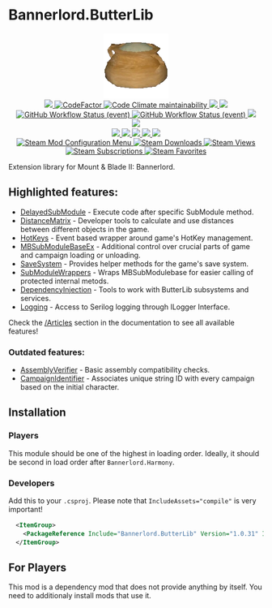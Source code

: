 # Bannerlord.ButterLib
<p align="center">
  <a href="https://github.com/BUTR/Bannerlord.ButterLib" alt="Logo">
    <img src="https://github.com/BUTR/Bannerlord.ButterLib/blob/dev/resources/Butter.png?raw=true" />
  </a>
  </br>
  <a href="https://github.com/BUTR/Bannerlord.ButterLib" alt="Lines Of Code">
    <img src="https://aschey.tech/tokei/github/BUTR/Bannerlord.ButterLib?category=code" />
  </a>
  <a href="https://www.codefactor.io/repository/github/butr/bannerlord.butterlib">
    <img src="https://www.codefactor.io/repository/github/butr/bannerlord.butterlib/badge" alt="CodeFactor" />
  </a>
  <a href="https://codeclimate.com/github/BUTR/Bannerlord.ButterLib/maintainability">
    <img alt="Code Climate maintainability" src="https://img.shields.io/codeclimate/maintainability-percentage/BUTR/Bannerlord.ButterLib">
  </a>
  <a href="https://butr.github.io/Bannerlord.ButterLib" alt="Documentation">
    <img src="https://img.shields.io/badge/Documentation-%F0%9F%94%8D-blue?style=flat" />
  </a>
  <a title="Crowdin" target="_blank" href="https://crowdin.com/project/butterlib">
    <img src="https://badges.crowdin.net/butterlib/localized.svg">
  </a>
  </br>
  <a href="https://github.com/BUTR/Bannerlord.ButterLib/actions/workflows/test.yml?query=branch%3Adev">
    <img alt="GitHub Workflow Status (event)" src="https://img.shields.io/github/actions/workflow/status/BUTR/Bannerlord.ButterLib/test.yml?branch=dev&label=Game%20Stable%20and%20Beta">
  </a>
  <a href="https://github.com/BUTR/Bannerlord.ButterLib/actions/workflows/test-full.yml?query=branch%3Adev">
    <img alt="GitHub Workflow Status (event)" src="https://img.shields.io/github/actions/workflow/status/BUTR/Bannerlord.ButterLib/test-full.yml?branch=dev&label=Supported%20Game%20Versions">
  </a>
  <a href="https://codecov.io/gh/BUTR/Bannerlord.ButterLib">
    <img src="https://codecov.io/gh/BUTR/Bannerlord.ButterLib/branch/dev/graph/badge.svg" />
  </a>
  </br>
  <a href="https://www.nuget.org/packages/Bannerlord.ButterLib" alt="NuGet Bannerlord.ButterLib">
  <img src="https://img.shields.io/nuget/v/Bannerlord.ButterLib.svg?label=NuGet%20Bannerlord.ButterLib&colorB=blue" />
  </a>
  </br>
  <a href="https://www.nexusmods.com/mountandblade2bannerlord/mods/2018" alt="NexusMods ButterLib">
    <img src="https://img.shields.io/badge/NexusMods-ButterLib-yellow.svg" />
  </a>
  <a href="https://www.nexusmods.com/mountandblade2bannerlord/mods/2018" alt="NexusMods ButterLib">
    <img src="https://img.shields.io/endpoint?url=https%3A%2F%2Fnexusmods-version-pzk4e0ejol6j.runkit.sh%3FgameId%3Dmountandblade2bannerlord%26modId%3D2018" />
  </a>
  <a href="https://www.nexusmods.com/mountandblade2bannerlord/mods/2018" alt="NexusMods ButterLib">
    <img src="https://img.shields.io/endpoint?url=https%3A%2F%2Fnexusmods-downloads-ayuqql60xfxb.runkit.sh%2F%3Ftype%3Dunique%26gameId%3D3174%26modId%3D2018" />
  </a>
  <a href="https://www.nexusmods.com/mountandblade2bannerlord/mods/2018" alt="NexusMods ButterLib">
    <img src="https://img.shields.io/endpoint?url=https%3A%2F%2Fnexusmods-downloads-ayuqql60xfxb.runkit.sh%2F%3Ftype%3Dtotal%26gameId%3D3174%26modId%3D2018" />
  </a>
  <a href="https://www.nexusmods.com/mountandblade2bannerlord/mods/2018" alt="NexusMods ButterLib">
    <img src="https://img.shields.io/endpoint?url=https%3A%2F%2Fnexusmods-downloads-ayuqql60xfxb.runkit.sh%2F%3Ftype%3Dviews%26gameId%3D3174%26modId%3D2018" />
  </a>
  </br>
  <a href="https://steamcommunity.com/sharedfiles/filedetails/?id=2859232415">
    <img alt="Steam Mod Configuration Menu" src="https://img.shields.io/badge/Steam-ButterLib-blue.svg" />
  </a>
  <a href="https://steamcommunity.com/sharedfiles/filedetails/?id=2859232415">
    <img alt="Steam Downloads" src="https://img.shields.io/steam/downloads/2859232415?label=Downloads&color=blue">
  </a>
  <a href="https://steamcommunity.com/sharedfiles/filedetails/?id=2859232415">
    <img alt="Steam Views" src="https://img.shields.io/steam/views/2859232415?label=Views&color=blue">
  </a>
  <a href="https://steamcommunity.com/sharedfiles/filedetails/?id=2859232415">
    <img alt="Steam Subscriptions" src="https://img.shields.io/steam/subscriptions/2859232415?label=Subscriptions&color=blue">
  </a>
  <a href="https://steamcommunity.com/sharedfiles/filedetails/?id=2859232415">
    <img alt="Steam Favorites" src="https://img.shields.io/steam/favorites/2859232415?label=Favorites&color=blue">
  </a>
  </br>
</p>

Extension library for Mount & Blade II: Bannerlord.

## Highlighted features:
* [DelayedSubModule](https://butr.github.io/Bannerlord.ButterLib/articles/DelayedSubModule/Overview.html) - Execute code after specific SubModule method.
* [DistanceMatrix](https://butr.github.io/Bannerlord.ButterLib/articles/DistanceMatrix/Overview.html) - Developer tools to calculate and use distances between different objects in the game.
* [HotKeys](https://butterlib.butr.link/articles/HotKeys/Overview.html) - Event based wrapper around game's HotKey management.
* [MBSubModuleBaseEx](https://butterlib.butr.link/articles/MBSubModuleBaseExtended/Overview.html) - Additional control over crucial parts of game and campaign loading or unloading.
* [SaveSystem](https://butr.github.io/Bannerlord.ButterLib/articles/SaveSystem/Overview.html) - Provides helper methods for the game's save system.
* [SubModuleWrappers](https://butr.github.io/Bannerlord.ButterLib/articles/SubModuleWrappers/Overview.html) - Wraps MBSubModulebase for easier calling of protected internal metods.
* [DependencyInjection](https://butterlib.butr.link/articles/Optional/DependencyInjection/Overview.html) - Tools to work with ButterLib subsystems and services.
* [Logging](https://butterlib.butr.link/articles/Optional/Logging/Overview.html) - Access to Serilog logging through ILogger Interface.

Check the [/Articles](https://butr.github.io/Bannerlord.ButterLib/articles/index.html) section in the documentation to see all available features!

### Outdated features:
* [AssemblyVerifier](https://butterlib.butr.link/articles/AssemblyVerifier/Overview.html) - Basic assembly compatibility checks.
* [CampaignIdentifier](https://butr.github.io/Bannerlord.ButterLib/articles/CampaignIdentifier/Overview.html) - Associates unique string ID with every campaign based on the initial character.  

## Installation
### Players
This module should be one of the highest in loading order. Ideally, it should be second in load order after ``Bannerlord.Harmony``.
### Developers
Add this to your `.csproj`. Please note that `IncludeAssets="compile"` is very important!
```xml
  <ItemGroup>
    <PackageReference Include="Bannerlord.ButterLib" Version="1.0.31" IncludeAssets="compile" />
  </ItemGroup>
```

## For Players
This mod is a dependency mod that does not provide anything by itself. You need to additionaly install mods that use it.
